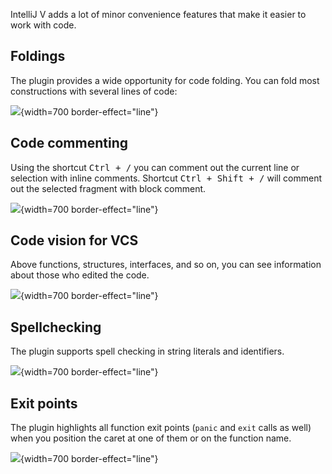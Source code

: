 [//]: # (title: Minor editor features)

IntelliJ V adds a lot of minor convenience features that make it easier to work with code.

## Foldings

The plugin provides a wide opportunity for code folding. You can fold most constructions with several lines of code:

![](foldings.png){width=700 border-effect="line"}

## Code commenting

Using the shortcut <kbd>Ctrl + /</kbd> you can comment out the current line or selection with inline comments. Shortcut <kbd>Ctrl + Shift + /</kbd> will comment out the selected fragment with block comment.

![](comment-line.png){width=700 border-effect="line"}

## Code vision for VCS

Above functions, structures, interfaces, and so on, you can see information about those who edited the code.

![](code-vision-vcs.png){width=700 border-effect="line"}

## Spellchecking

The plugin supports spell checking in string literals and identifiers.

![](spellchecking.png){width=700 border-effect="line"}

## Exit points

The plugin highlights all function exit points (`panic` and `exit` calls as well) when you position the caret at one of them or on the function name.

![](exit-points.png){width=700 border-effect="line"}
